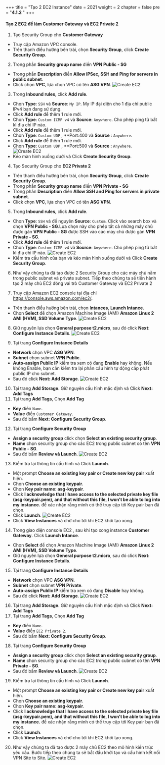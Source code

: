 +++
title = "Tạo 2 EC2 Instance"
date = 2021
weight = 2
chapter = false
pre = "<b>4.1.2 </b>"
+++

 
#### Tạo 2 EC2 để làm Customer Gateway và EC2 Private 2

1. Tạo Security Group cho **Customer Gateway**
  + Truy cập Amazon VPC console.
  + Trên thanh điều hướng bên trái, chọn **Security Group**, click **Create Security Group**.
2. Trong phần **Security group name** điền **VPN Public - SG**
  + Trong phần **Description** điền **Allow IPSec, SSH and Ping for servers in public subnet**.
  + Click chọn **VPC**, lựa chọn VPC có tên **ASG VPN**.
![Create EC2](/images/vpn/create-sg.png?width=90pc)

3. Trong **Inbound rules**, click **Add rule**.
  + Chọn **Type**: `SSH` và **Source**: `My IP`. My IP đại diện cho 1 địa chỉ public IPv4 bạn đang sử dụng.
  + Click **Add rule** để thêm 1 rule mới.
  + Chọn **Type**: `Custom ICMP v4` và **Source**: `Anywhere`. Cho phép ping từ bất kì địa chỉ IP nào.
  + Click **Add rule** để thêm 1  rule mới.
  + Chọn **Type**: `Custom UDP` ,  **Port:400 và **Source** : `Anywhere`.
  + Click **Add rule** để thêm 1  rule mới.
  + Chọn **Type**: `Custom UDP` ,  **Port:500 và **Source** : `Anywhere`.
![Create EC2](/images/vpn/create-sg2.png?width=90pc)
  + Kéo màn hình xuống dưới và Click **Create Security Group**.


4. Tạo Security Group cho **EC2 Private 2**
  + Trên thanh điều hướng bên trái, chọn **Security Group**, click **Create Security Group**.
  + Trong phần **Security group name** điền **VPN Private - SG**
  + Trong phần **Description** điền **Allow SSH and Ping for servers in private subnet**.
  + Click chọn **VPC**, lựa chọn VPC có tên **ASG VPN**.

5. Trong **Inbound rules**, click **Add rule**.
  + Chọn **Type**: `SSH` và để nguyên **Source**: `Custom`. Click vào search box và chọn **VPN Public - SG**.Lựa chọn này cho phép tất cả những máy chủ được gán **VPN Public - SG** được SSH vào các máy chủ được gán **VPN Private - SG**.
  + Click **Add rule** để thêm 1 rule mới.
  + Chọn **Type**: `Custom ICMP v4` và **Source**: `Anywhere`. Cho phép ping từ bất kì địa chỉ IP nào.
![Create EC2](/images/vpn/create-sg3.png?width=90pc)
  + Kiểm tra cấu hình của bạn và kéo màn hình xuống dưới và Click **Create Security Group**.

6. Như vậy chúng ta đã tạo được 2 Security Group cho các máy chủ nằm trong public subnet và private subnet. Tiếp theo chúng ta sẽ tiến hành tạo 2 máy chủ EC2 đóng vai trò Customer Gateway và EC2 Private 2

7. Truy cập Amazon EC2 console tại địa chỉ https://console.aws.amazon.com/ec2/.
  + Trên thanh điều hướng bên trái, chọn **Intances**, **Launch Intance**.
  + Chọn **Select** để chọn Amazon Machine Image (AMI) **Amazon Linux 2 AMI (HVM), SSD Volume Type**.
![Create EC2](/images/vpc/create-ec2-2.png?width=90pc)

8. Giữ nguyên lựa chọn **General purpose t2.micro**, sau đó click **Next: Configure Instance Details**.
![Create EC2](/images/vpc/create-ec2-3.png?width=90pc)

9. Tại trang **Configure Instance Details**
  + **Network** chọn VPC **ASG VPN**.
  + **Subnet** chọn subnet **VPN Public**.
  + **Auto-assign Public IP** kiểm tra xem có đang **Enable** hay không. Nếu không Enable, bạn cần kiểm tra lại phần cấu hình tự động cấp phát public IP cho subnet.
  + Sau đó click **Next: Add Storage**.
![Create EC2](/images/vpn/create-vpnec2.png?width=90pc)

10. Tại trang **Add Storage**. Giữ nguyên cấu hình mặc định và Click **Next: Add Tags**
11. Tại trang **Add Tags**, Chọn **Add Tag**
  + **Key** điền `Name`.
  + **Value** điền `Customer Gateway`.
  + Sau đó bấm **Next: Configure Security Group**.

12. Tại trang **Configure Security Group**
  + **Assign a security group** click chọn **Select an existing security group**.
  + **Name** chọn security group cho các EC2 trong public cubnet có tên **VPN Public - SG**.
  + Sau đó bấm **Review và Launch**.
![Create EC2](/images/vpn/create-vpnec21.png?width=90pc)

13. Kiểm tra lại thông tin cấu hình và Click **Launch**.
  + Một prompt **Choose an existing key pair or Create new key pair** xuất hiện.
  + Chọn **Choose an existing keypair**.
  + Chọn **Key pair name**: **asg-keypair**.
  + Click **I acknowledge that I have access to the selected private key file (asg-keypair.pem), and that without this file, I won't be able to log into my instance.** để xác nhận rằng mình có thể truy cập tới Key pair bạn đã chọn.
  + Click **Launch**.
![Create EC2](/images/vpc/create-ec2-11.png?width=90pc)
  + Click **View Instances** và chờ cho tới khi EC2 khởi tạo xong.


14. Trong giao diện console EC2 , sau khi tạo xong instance **Customer Gateway**. Click **Launch Intance**.
  + Chọn **Select** để chọn Amazon Machine Image (AMI) **Amazon Linux 2 AMI (HVM), SSD Volume Type**.
  + Giữ nguyên lựa chọn **General purpose t2.micro**, sau đó click **Next: Configure Instance Details**.

15. Tại trang **Configure Instance Details**
  + **Network** chọn VPC **ASG VPN**.
  + **Subnet** chọn subnet **VPN Private**.
  + **Auto-assign Public IP** kiểm tra xem có đang **Disable** hay không.
  + Sau đó click **Next: Add Storage**.
![Create EC2](/images/vpn/create-vpnec22.png?width=90pc)

16. Tại trang **Add Storage**. Giữ nguyên cấu hình mặc định và Click **Next: Add Tags**
17. Tại trang **Add Tags**, Chọn **Add Tag**
  + **Key** điền `Name`.
  + **Value** điền `EC2 Private 2`.
  + Sau đó bấm **Next: Configure Security Group**.

18. Tại trang **Configure Security Group**
  + **Assign a security group** click chọn **Select an existing security group**.
  + **Name** chọn security group cho các EC2 trong public cubnet có tên **VPN Private - SG**.
  + Sau đó bấm **Review và Launch**.
![Create EC2](/images/vpn/create-vpnec23.png?width=90pc)

19. Kiểm tra lại thông tin cấu hình và Click **Launch**.
  + Một prompt **Choose an existing key pair or Create new key pair** xuất hiện.
  + Chọn **Choose an existing keypair**.
  + Chọn **Key pair name**: **asg-keypair**.
  + Click **I acknowledge that I have access to the selected private key file (asg-keypair.pem), and that without this file, I won't be able to log into my instance.** để xác nhận rằng mình có thể truy cập tới Key pair bạn đã chọn.
  + Click **Launch**.
  + Click **View Instances** và chờ cho tới khi EC2 khởi tạo xong.

20. Như vậy chúng ta đã tạo được 2 máy chủ EC2 theo mô hình kiến trúc yêu cầu. Bước tiếp theo chúng ta sẽ bắt đầu khởi tạo và cấu hình kết nối VPN Site to Site.
![Create EC2](/images/vpn/create-vpnec24.png?width=90pc)
